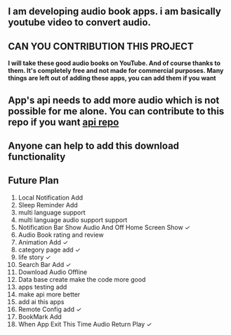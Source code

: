 ## I am developing audio book apps. i am basically youtube video to convert audio.

## CAN YOU CONTRIBUTION THIS PROJECT

**I will take these good audio books on YouTube. And of course thanks to them. It's completely free and not made for commercial purposes. Many things are left out of adding these apps, you can add them if you want**

## App's api needs to add more audio which is not possible for me alone. You can contribute to this repo if you want [api repo](https://github.com/apon06/bookify_api)

## Anyone can help to add this download functionality

## Future Plan

 1. Local Notification Add
 2. Sleep Reminder Add
 3. multi language support
 4. multi language audio support support
 5. Notification Bar Show Audio And Off Home Screen Show ✓
 6. Audio Book rating and review
 7. Animation Add ✓
 8. category page add ✓
 9. life story ✓
 10. Search Bar Add ✓
 11. Download Audio Offline
 12. Data base create make the code more good
 13. apps testing add
 14. make api more better
 15. add ai this apps
 16. Remote Config add ✓
 17. BookMark Add
 18. When App Exit This Time Audio Return Play ✓
